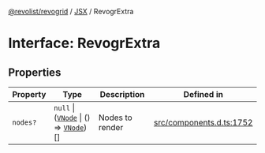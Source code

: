 [@revolist/revogrid](README.md) / [JSX](Namespace.JSX.md) / RevogrExtra

# Interface: RevogrExtra

## Properties

| Property | Type | Description | Defined in |
| ------ | ------ | ------ | ------ |
| `nodes?` | `null` \| ([`VNode`](Interface.VNode.md) \| () => [`VNode`](Interface.VNode.md))[] | Nodes to render | [src/components.d.ts:1752](https://github.com/revolist/revogrid/blob/9117a91ea8e0927df97ffd7fc238d04b4ddfdd05/src/components.d.ts#L1752) |
